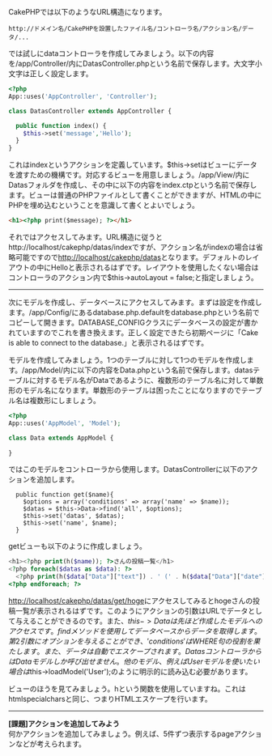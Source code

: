 CakePHPでは以下のようなURL構造になります。

    http://ドメイン名/CakePHPを設置したファイル名/コントローラ名/アクション名/データ/...

では試しにdataコントローラを作成してみましょう。以下の内容を/app/Controller/内にDatasController.phpという名前で保存します。大文字小文字は正しく設定します。
```php
<?php
App::uses('AppController', 'Controller');

class DatasController extends AppController {

  public function index() {
    $this->set('message','Hello');
  }
}
```
これはindexというアクションを定義しています。$this->setはビューにデータを渡すための機構です。対応するビューを用意しましょう。/app/View/内にDatasフォルダを作成し、その中に以下の内容をindex.ctpという名前で保存します。ビューは普通のPHPファイルとして書くことができますが、HTMLの中にPHPを埋め込むということを意識して書くとよいでしょう。
```html
<h1><?php print($message); ?></h1>
```
それではアクセスしてみます。URL構造に従うとhttp://localhost/cakephp/datas/indexですが、アクション名がindexの場合は省略可能ですので[http://localhost/cakephp/datas](http://localhost/cakephp/datas)となります。デフォルトのレイアウトの中にHelloと表示されるはずです。レイアウトを使用したくない場合はコントローラのアクション内で$this->autoLayout = false;と指定しましょう。

***

次にモデルを作成し、データベースにアクセスしてみます。まずは設定を作成します。/app/Config/にあるdatabase.php.defaultをdatabase.phpという名前でコピーして開きます。DATABASE_CONFIGクラスにデータベースの設定が書かれていますのでこれを書き換えます。正しく設定できたら初期ページに「Cake is able to connect to the database.」と表示されるはずです。

モデルを作成してみましょう。1つのテーブルに対して1つのモデルを作成します。/app/Model/内に以下の内容をData.phpという名前で保存します。datasテーブルに対するモデル名がDataであるように、複数形のテーブル名に対して単数形のモデル名になります。単数形のテーブルは困ったことになりますのでテーブル名は複数形にしましょう。
```php
<?php
App::uses('AppModel', 'Model');

class Data extends AppModel {
  
}
```
ではこのモデルをコントローラから使用します。DatasControllerに以下のアクションを追加します。
```
  public function get($name){
    $options = array('conditions' => array('name' => $name));
    $datas = $this->Data->find('all', $options);
    $this->set('datas', $datas);
    $this->set('name', $name);
  }
```
getビューも以下のように作成しましょう。
```php
<h1><?php print(h($name)); ?>さんの投稿一覧</h1>
<?php foreach($datas as $data): ?>
  <?php print(h($data["Data"]["text"]) . ' (' . h($data["Data"]["date"]) . ')'); ?>
<?php endforeach; ?>
```
[http://localhost/cakephp/datas/get/hoge](http://localhost/cakephp/datas/get/hoge)にアクセスしてみるとhogeさんの投稿一覧が表示されるはずです。このようにアクションの引数はURLでデータとして与えることができるのです。また、$this->Dataは先ほど作成したモデルへのアクセスです。findメソッドを使用してデータベースからデータを取得します。第2引数にオプションを与えることができ、'conditions'はWHERE句の役割を果たします。また、データは自動でエスケープされます。DatasコントローラからはDataモデルしか呼び出せません。他のモデル、例えばUserモデルを使いたい場合は$this->loadModel('User');のように明示的に読み込む必要があります。

ビューのほうを見てみましょう。hという関数を使用していますね。これはhtmlspecialcharsと同じ、つまりHTMLエスケープを行います。

***

**[課題]アクションを追加してみよう**  
何かアクションを追加してみましょう。例えば、5件ずつ表示するpageアクションなどが考えられます。